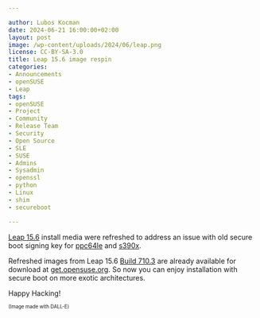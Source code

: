 ```yaml
---

author: Lubos Kocman
date: 2024-06-21 16:00:00+02:00
layout: post
image: /wp-content/uploads/2024/06/leap.png
license: CC-BY-SA-3.0
title: Leap 15.6 image respin
categories:
- Announcements
- openSUSE
- Leap
tags:
- openSUSE
- Project
- Community
- Release Team
- Security
- Open Source
- SLE
- SUSE
- Admins
- Sysadmin
- openssl
- python
- Linux
- shim
- secureboot

---
```



[Leap 15.6](https://news.opensuse.org/2024/06/12/leap-unveils-choices-for-users/) install media were refreshed to address an issue with old secure boot signing key for [ppc64le](https://bugzilla.suse.com/show_bug.cgi?id=1226272#c7) and [s390x](https://bugzilla.suse.com/show_bug.cgi?id=1226215).

Refreshed images from Leap 15.6 [Build 710.3](https://openqa.opensuse.org/tests/overview?distri=opensuse&version=15.6&build=710.3&groupid=50) are already available for download at [get.opensuse.org](https://get.opensuse.org/leap/15.6/). So now you can enjoy installation with secure boot on more exotic architectures.

Happy Hacking!


<sub><sup>(Image made with DALL-E)</sup></sub>

<meta name="openSUSE, Open Source, Leap, launch, social media, SUSE, extended support, Enterprise, usage, Cockpit, migration, mariadb, postgresql, redis, openssl, python, Linux, Kernel, qt, kde, gnome, frameworks, podman, selinux" content="HTML,CSS,XML,JavaScript">
